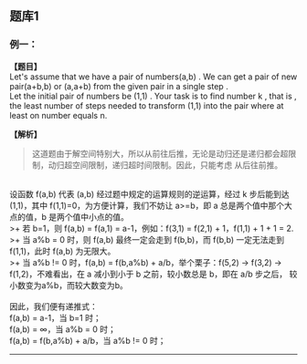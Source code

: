## 题库1
### 例一：
<b>【题目】</b><br>
Let's assume that we have a pair of numbers(a,b) .  We can get a pair of new pair(a+b,b) or (a,a+b) from the given pair in a single step .<br>
Let the initial pair of numbers be (1,1) . Your task is to find number k , that is , the least number of steps needed to transform (1,1) into the pair where at least on number equals n.


<b>【解析】</b><br>
> 这道题由于解空间特别大，所以从前往后推，无论是动归还是递归都会超限制，动归超空间限制，递归超时间限制。因此，只能考虑
从后往前推。
<br>
设函数 f(a,b) 代表 (a,b) 经过题中规定的运算规则的逆运算，经过 k 步后能到达 (1,1)，其中 f(1,1)=0，为方便计算，我们不妨让 a>=b，即 a 总是两个值中那个大点的值，b 是两个值中小点的值。
<br>
>+ 若 b=1，则 f(a,b) = f(a,1) = a-1，例如：f(3,1) = f(2,1) + 1，f(1,1) + 1 + 1 = 2.
<br>
>+ 当 a%b = 0 时，则 f(a,b) 最终一定会走到 f(b,b)，而 f(b,b) 一定无法走到 f(1,1)，此时 f(a,b) 为无限大。
<br>
>+ 当 a%b != 0 时，f(a,b) = f(b,a%b) + a/b，举个栗子：f(5,2) -> f(3,2) -> f(1,2)，不难看出，在 a 减小到小于 b 之前，较小数总是 b，即在 a/b 步之后，
较小数变为a%b，而较大数变为b。
<br>
<br>
因此，我们便有递推式：
<br>f(a,b) = a-1，当 b=1 时；
<br>f(a,b) = ∞，当 a%b = 0 时；
<br>f(a,b) = f(b,a%b) + a/b，当 a%b != 0 时；

***
